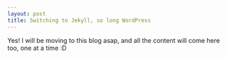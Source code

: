 ```yaml
---
layout: post
title: Switching to Jekyll, so long WordPress
---
```


Yes! I will be moving to this blog asap, and all the content will come here too, one at a time :D
